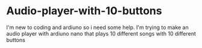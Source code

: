 # Audio-player-with-10-buttons
I'm new to coding and ardiuno so i need some help. I'm trying to make an audio player with ardiuno nano that plays 10 different songs with 10 different buttons
